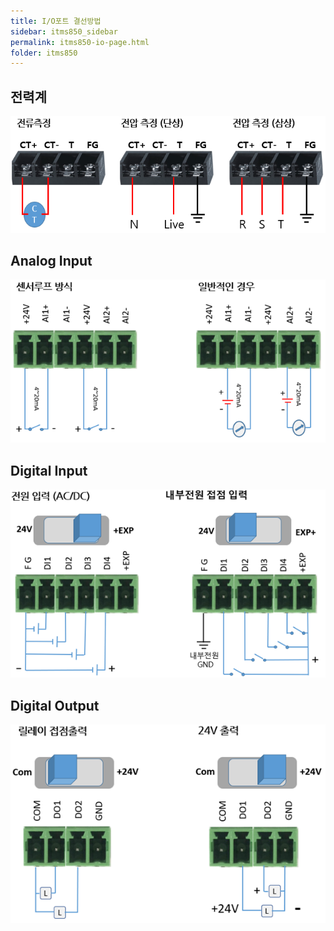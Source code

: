 ```yaml
---
title: I/O포트 결선방법
sidebar: itms850_sidebar
permalink: itms850-io-page.html
folder: itms850
---
```


## 전력계

<img src="images/itms850_io_01.png">

## Analog Input

<img src="images/itms850_io_02.png">

## Digital Input

<img src="images/itms850_io_03.png">

## Digital Output

<img src="images/itms850_io_04.png">
